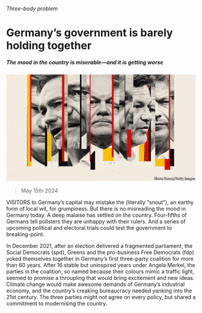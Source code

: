 ###### Three-body problem

# Germany’s government is barely holding together 

##### The mood in the country is miserable—and it is getting worse 

![image](images/20240518_EUD001.jpg) 

> May 15th 2024 

VISITORS to Germany’s capital may mistake the  (literally “snout”), an earthy form of local wit, for grumpiness. But there is no misreading the mood in Germany today. A deep malaise has settled on the country. Four-fifths of Germans tell pollsters they are unhappy with their rulers. And a series of upcoming political and electoral trials could test the government to breaking-point.

In December 2021, after an election delivered a fragmented parliament, the Social Democrats (spd), Greens and the pro-business Free Democrats (fdp) yoked themselves together in Germany’s first three-party coalition for more than 60 years. After 16 stable but uninspired years under Angela Merkel, the parties in the coalition, so named because their colours mimic a traffic light, seemed to promise a throupling that would bring excitement and new ideas. Climate change would make awesome demands of Germany’s industrial economy, and the country’s creaking bureaucracy needed yanking into the 21st century. The three parties might not agree on every policy, but shared a commitment to modernising the country. 

